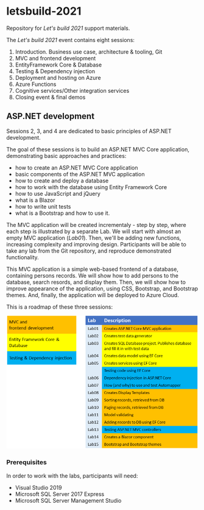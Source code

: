 # letsbuild-2021

Repository for *Let's build 2021* support materials.

The *Let's build 2021* event contains eight sessions:

1. Introduction. Business use case, architecture & tooling, Git​
2. MVC and frontend development ​
3. EntityFramework Core & Database​
4. Testing & Dependency injection​
5. Deployment and hosting on Azure​
6. Azure Functions​
7. Cognitive services/Other integration services​
8. Closing event & final demos​

## ASP.NET development
Sessions 2, 3, and 4 are dedicated to basic principles of ASP.NET development.

The goal of these sessions is to build an ASP.NET MVC Core application, demonstrating basic approaches and practices:
* how to create an ASP.NET MVC Core application
* basic components of the  ASP.NET MVC application
* how to create and deploy a database
* how to work with the database using Entity Framework Core
* how to use JavaScript and jQuery
* what is a Blazor
* how to write unit tests
* what is a Bootstrap and how to use it.

The MVC application will be created incrementaly - step by step, where each step is illustrated by a separate Lab. We will start with almost an empty MVC application (*Lab01*). Then, we'll be adding new functions, increasing complexity and improving design. Participants will be able to take any lab from the Git repository, and reproduce demonstrated functionality.

This MVC application is a simple web-based frontend of a database, containing persons records. We will show how to add persons to the database, search resords, and display them. Then, we will show how to improve appearance of the application, using CSS, Bootstrap, and Bootstrap themes. And, finally, the application will be deployed to Azure Cloud.

This is a roadmap of these three sessions:

![](/assets/Roadmap.png)

### Prerequisites
In order to work with the labs, participants will need:
* Visual Studio 2019
* Microsoft SQL Server 2017 Express
* Microsoft SQL Server Management Studio
